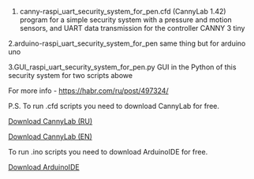   1. canny-raspi_uart_security_system_for_pen.cfd (CannyLab 1.42)  
program for a simple security system with a pressure and motion sensors,
and UART data transmission for the controller CANNY 3 tiny

  2.arduino-raspi_uart_security_system_for_pen
same thing but for arduino uno

  3.GUI_raspi_uart_security_system_for_pen.py
GUI in the Python of this security system for  two scripts abowe

For more info - https://habr.com/ru/post/497324/ 

P.S. 
  To run .cfd scripts you need to download CannyLab for free.
  
  [Download CannyLab (RU)](https://canny.ru/downloads/)  
  
  [Download CannyLab (EN)](https://www.cannylogic.com/downloads/)  
  
  To run .ino scripts you need to download ArduinoIDE for free.
  
  [Download ArduinoIDE](https://www.arduino.cc/en/Main/Software)  
